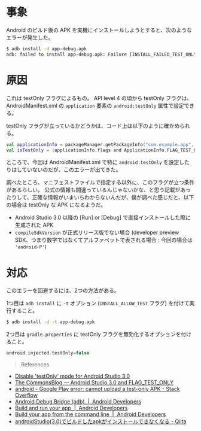 # 事象

Android のビルド後の APK を実機にインストールしようとすると、次のようなエラーが発生した。

```sh
$ adb install -d app-debug.apk
adb: failed to install app-debug.apk: Failure [INSTALL_FAILED_TEST_ONLY: installPackageLI]
```


# 原因

これは testOnly フラグによるもの。
API level 4 の頃から testOnly フラグは、 AndroidManifest.xml の `application` 要素の `android:testOnly` 属性で設定できる。

testOnly フラグが立っているかどうかは、コード上は以下のように確かめられる。

```kotlin
val applicationInfo = packageManager.getPackageInfo("com.example.app", 0).applicationInfo
val isTestOnly = (applicationInfo.flags and ApplicationInfo.FLAG_TEST_ONLY) != 0
```

ところで、今回は AndroidManifest.xml で特に `android:testOnly` を設定したりはしていないのだが、このエラーが出てきた。

調べたところ、マニフェストファイルで指定する以外に、このフラグが立つ条件があるらしい。
公式の情報も間違っているんじゃないかな、と思う記載があったりして、正確な情報がいまいちわからないんだが、僕が調べた感じだと、以下の場合は testOnly な APK になるようだ。

- Android Studio 3.0 以降の [Run] or [Debug] で直接インストールした際に生成された APK
- `compileSdkVersion` が正式リリース版でない場合 (developer preview SDK、つまり数字ではなくてアルファベットで表される場合 : 今回の場合は `'android-P'`)


# 対応

このエラーを回避するには、2つの方法がある。

1つ目は `adb install` に `-t` オプション (`INSTALL_ALLOW_TEST` フラグ) を付けて実行すること。

```sh
$ adb install -d -t app-debug.apk
```

2つ目は `gradle.properties` に testOnly フラグを無効化するオプションを付けること。

```groovy
android.injected.testOnly=false
```

> References

- [Disable 'testOnly' mode for Android Studio 3.0](https://gist.github.com/xujiaao/5fd127a72979cdc3c70dcc1324786f87)
- [The CommonsBlog — Android Studio 3.0 and FLAG_TEST_ONLY](https://commonsware.com/blog/2017/10/31/android-studio-3p0-flag-test-only.html)
- [android - Google Play error: cannot upload a test-only APK - Stack Overflow](https://stackoverflow.com/questions/43690118/)
- [Android Debug Bridge (adb)  |  Android Developers](https://developer.android.com/studio/command-line/adb#-t-option)
- [Build and run your app  |  Android Developers](https://developer.android.com/studio/run/)
- [Build your app from the command line  |  Android Developers](https://developer.android.com/studio/build/building-cmdline)
- [androidStudio(3.0)でビルドしたapkがインストールできなくなる - Qiita](https://qiita.com/taohaipai/items/cf05d47675781d58a92a)
